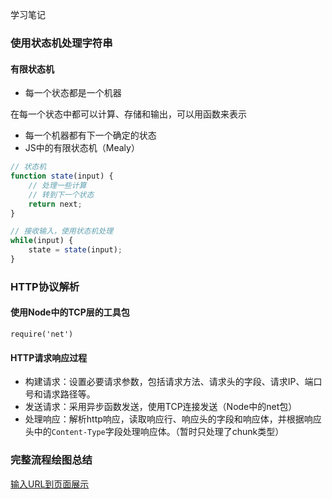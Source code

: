 学习笔记
### 使用状态机处理字符串
#### 有限状态机
- 每一个状态都是一个机器

在每一个状态中都可以计算、存储和输出，可以用函数来表示
- 每一个机器都有下一个确定的状态
- JS中的有限状态机（Mealy）
```javascript
// 状态机
function state(input) {
    // 处理一些计算
    // 转到下一个状态
    return next;
}

// 接收输入，使用状态机处理
while(input) {
    state = state(input);
}
```
### HTTP协议解析
#### 使用Node中的TCP层的工具包
```require('net')```
#### HTTP请求响应过程
- 构建请求：设置必要请求参数，包括请求方法、请求头的字段、请求IP、端口号和请求路径等。
- 发送请求：采用异步函数发送，使用TCP连接发送（Node中的net包）
- 处理响应：解析http响应，读取响应行、响应头的字段和响应体，并根据响应头中的```Content-Type```字段处理响应体。（暂时只处理了chunk类型）

### 完整流程绘图总结
[输入URL到页面展示](https://ding_zhi_chao.gitee.io/tintinblog/CSbase/browser/#%E6%B5%8F%E8%A7%88%E5%99%A8)